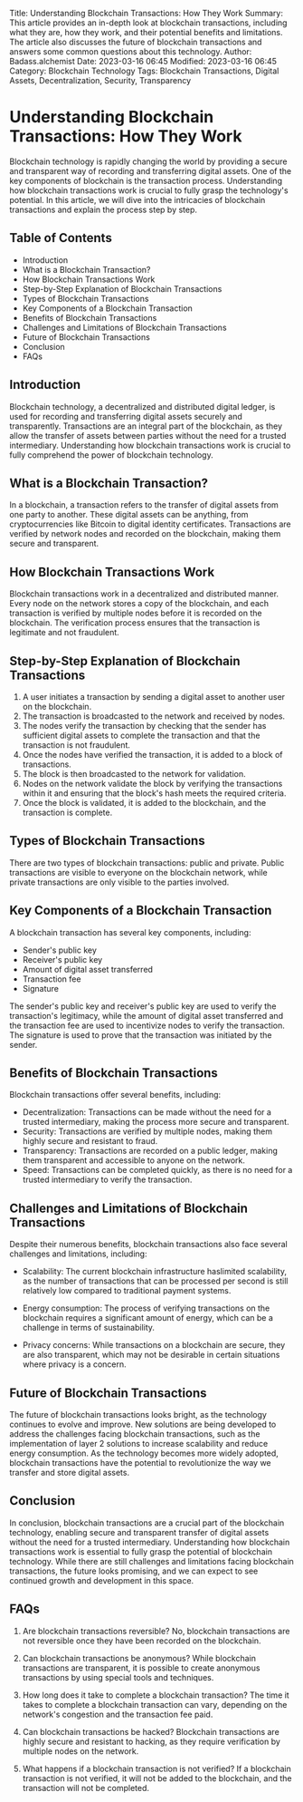 Title: Understanding Blockchain Transactions: How They Work
Summary: This article provides an in-depth look at blockchain transactions, including what they are, how they work, and their potential benefits and limitations. The article also discusses the future of blockchain transactions and answers some common questions about this technology.
Author: Badass.alchemist
Date: 2023-03-16 06:45
Modified: 2023-03-16 06:45
Category: Blockchain Technology
Tags: Blockchain Transactions, Digital Assets, Decentralization, Security, Transparency

# Understanding Blockchain Transactions: How They Work

Blockchain technology is rapidly changing the world by providing a secure and transparent way of recording and transferring digital assets. One of the key components of blockchain is the transaction process. Understanding how blockchain transactions work is crucial to fully grasp the technology's potential. In this article, we will dive into the intricacies of blockchain transactions and explain the process step by step.

## Table of Contents

- Introduction
- What is a Blockchain Transaction?
- How Blockchain Transactions Work
- Step-by-Step Explanation of Blockchain Transactions
- Types of Blockchain Transactions
- Key Components of a Blockchain Transaction
- Benefits of Blockchain Transactions
- Challenges and Limitations of Blockchain Transactions
- Future of Blockchain Transactions
- Conclusion
- FAQs

## Introduction

Blockchain technology, a decentralized and distributed digital ledger, is used for recording and transferring digital assets securely and transparently. Transactions are an integral part of the blockchain, as they allow the transfer of assets between parties without the need for a trusted intermediary. Understanding how blockchain transactions work is crucial to fully comprehend the power of blockchain technology.

## What is a Blockchain Transaction?

In a blockchain, a transaction refers to the transfer of digital assets from one party to another. These digital assets can be anything, from cryptocurrencies like Bitcoin to digital identity certificates. Transactions are verified by network nodes and recorded on the blockchain, making them secure and transparent.

## How Blockchain Transactions Work

Blockchain transactions work in a decentralized and distributed manner. Every node on the network stores a copy of the blockchain, and each transaction is verified by multiple nodes before it is recorded on the blockchain. The verification process ensures that the transaction is legitimate and not fraudulent.

## Step-by-Step Explanation of Blockchain Transactions

1. A user initiates a transaction by sending a digital asset to another user on the blockchain.
2. The transaction is broadcasted to the network and received by nodes.
3. The nodes verify the transaction by checking that the sender has sufficient digital assets to complete the transaction and that the transaction is not fraudulent.
4. Once the nodes have verified the transaction, it is added to a block of transactions.
5. The block is then broadcasted to the network for validation.
6. Nodes on the network validate the block by verifying the transactions within it and ensuring that the block's hash meets the required criteria.
7. Once the block is validated, it is added to the blockchain, and the transaction is complete.

## Types of Blockchain Transactions

There are two types of blockchain transactions: public and private. Public transactions are visible to everyone on the blockchain network, while private transactions are only visible to the parties involved.

## Key Components of a Blockchain Transaction

A blockchain transaction has several key components, including:

- Sender's public key
- Receiver's public key
- Amount of digital asset transferred
- Transaction fee
- Signature

The sender's public key and receiver's public key are used to verify the transaction's legitimacy, while the amount of digital asset transferred and the transaction fee are used to incentivize nodes to verify the transaction. The signature is used to prove that the transaction was initiated by the sender.

## Benefits of Blockchain Transactions

Blockchain transactions offer several benefits, including:

- Decentralization: Transactions can be made without the need for a trusted intermediary, making the process more secure and transparent.
- Security: Transactions are verified by multiple nodes, making them highly secure and resistant to fraud.
- Transparency: Transactions are recorded on a public ledger, making them transparent and accessible to anyone on the network.
- Speed: Transactions can be completed quickly, as there is no need for a trusted intermediary to verify the transaction.

## Challenges and Limitations of Blockchain Transactions

Despite their numerous benefits, blockchain transactions also face several challenges and limitations, including:

- Scalability: The current blockchain infrastructure haslimited scalability, as the number of transactions that can be processed per second is still relatively low compared to traditional payment systems.

- Energy consumption: The process of verifying transactions on the blockchain requires a significant amount of energy, which can be a challenge in terms of sustainability.
- Privacy concerns: While transactions on a blockchain are secure, they are also transparent, which may not be desirable in certain situations where privacy is a concern.

## Future of Blockchain Transactions

The future of blockchain transactions looks bright, as the technology continues to evolve and improve. New solutions are being developed to address the challenges facing blockchain transactions, such as the implementation of layer 2 solutions to increase scalability and reduce energy consumption. As the technology becomes more widely adopted, blockchain transactions have the potential to revolutionize the way we transfer and store digital assets.

## Conclusion

In conclusion, blockchain transactions are a crucial part of the blockchain technology, enabling secure and transparent transfer of digital assets without the need for a trusted intermediary. Understanding how blockchain transactions work is essential to fully grasp the potential of blockchain technology. While there are still challenges and limitations facing blockchain transactions, the future looks promising, and we can expect to see continued growth and development in this space.

## FAQs

1. Are blockchain transactions reversible? No, blockchain transactions are not reversible once they have been recorded on the blockchain.
    
2. Can blockchain transactions be anonymous? While blockchain transactions are transparent, it is possible to create anonymous transactions by using special tools and techniques.
    
3. How long does it take to complete a blockchain transaction? The time it takes to complete a blockchain transaction can vary, depending on the network's congestion and the transaction fee paid.
    
4. Can blockchain transactions be hacked? Blockchain transactions are highly secure and resistant to hacking, as they require verification by multiple nodes on the network.
    
5. What happens if a blockchain transaction is not verified? If a blockchain transaction is not verified, it will not be added to the blockchain, and the transaction will not be completed.